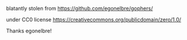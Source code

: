 blatantly stolen from https://github.com/egonelbre/gophers/

under CC0 license https://creativecommons.org/publicdomain/zero/1.0/

Thanks egonelbre!